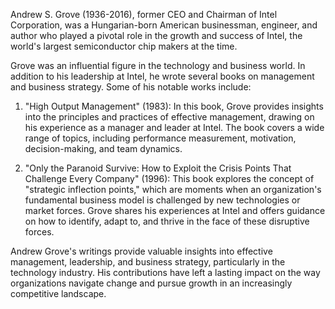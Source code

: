 Andrew S. Grove (1936-2016), former CEO and Chairman of Intel Corporation, was a Hungarian-born American businessman, engineer, and author who played a pivotal role in the growth and success of Intel, the world's largest semiconductor chip makers at the time.

Grove was an influential figure in the technology and business world. In addition to his leadership at Intel, he wrote several books on management and business strategy. Some of his notable works include:

1. "High Output Management" (1983): In this book, Grove provides insights into the principles and practices of effective management, drawing on his experience as a manager and leader at Intel. The book covers a wide range of topics, including performance measurement, motivation, decision-making, and team dynamics.

2. "Only the Paranoid Survive: How to Exploit the Crisis Points That Challenge Every Company" (1996): This book explores the concept of "strategic inflection points," which are moments when an organization's fundamental business model is challenged by new technologies or market forces. Grove shares his experiences at Intel and offers guidance on how to identify, adapt to, and thrive in the face of these disruptive forces.

Andrew Grove's writings provide valuable insights into effective management, leadership, and business strategy, particularly in the technology industry. His contributions have left a lasting impact on the way organizations navigate change and pursue growth in an increasingly competitive landscape.
